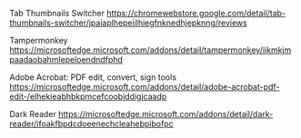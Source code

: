 Tab Thumbnails Switcher
https://chromewebstore.google.com/detail/tab-thumbnails-switcher/jpaiaplhepeiilhiegfnknedhjepknng/reviews

Tampermonkey
https://microsoftedge.microsoft.com/addons/detail/tampermonkey/iikmkjmpaadaobahmlepeloendndfphd

Adobe Acrobat: PDF edit, convert, sign tools
https://microsoftedge.microsoft.com/addons/detail/adobe-acrobat-pdf-edit-/elhekieabhbkpmcefcoobjddigjcaadp

Dark Reader
https://microsoftedge.microsoft.com/addons/detail/dark-reader/ifoakfbpdcdoeenechcleahebpibofpc